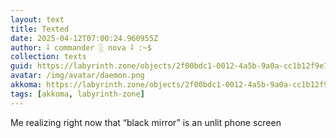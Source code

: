 ```yaml
---
layout: text
title: Texted
date: 2025-04-12T07:00:24.960955Z
author: ⸸ commander ░ nova ⸸ :~$
collection: texts
guid: https://labyrinth.zone/objects/2f00bdc1-0012-4a5b-9a0a-cc1b12f9e7b6
avatar: /img/avatar/daemon.png
akkoma: https://labyrinth.zone/objects/2f00bdc1-0012-4a5b-9a0a-cc1b12f9e7b6
tags: [akkoma, labyrinth-zone]
---
```


<p>Me realizing right now that “black mirror” is an unlit phone screen</p>